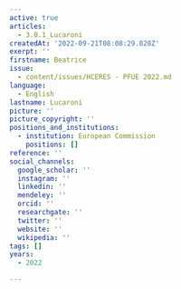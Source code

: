 ```yaml
---
active: true
articles:
  - 3.0.1_Lucaroni
createdAt: '2022-09-21T08:08:29.828Z'
exerpt: ''
firstname: Beatrice
issue:
  - content/issues/HCERES - PFUE 2022.md
language:
  - English
lastname: Lucaroni
picture: ''
picture_copyright: ''
positions_and_institutions:
  - institution: European Commission
    positions: []
reference: ''
social_channels:
  google_scholar: ''
  instagram: ''
  linkedin: ''
  mendeley: ''
  orcid: ''
  researchgate: ''
  twitter: ''
  website: ''
  wikipedia: ''
tags: []
years:
  - 2022

---
```

